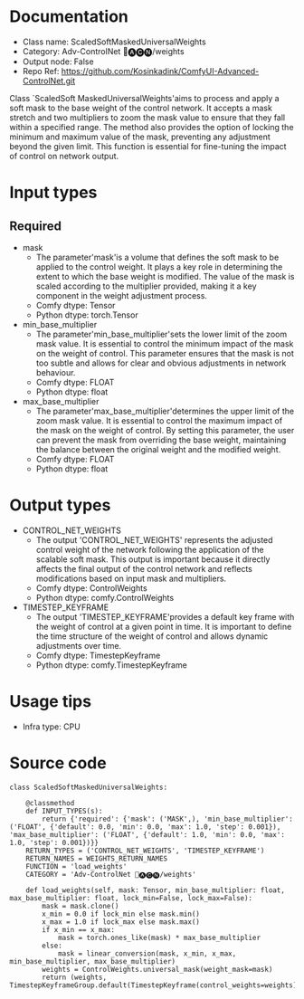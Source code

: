 # Documentation
- Class name: ScaledSoftMaskedUniversalWeights
- Category: Adv-ControlNet 🛂🅐🅒🅝/weights
- Output node: False
- Repo Ref: https://github.com/Kosinkadink/ComfyUI-Advanced-ControlNet.git

Class `ScaledSoft MaskedUniversalWeights'aims to process and apply a soft mask to the base weight of the control network. It accepts a mask stretch and two multipliers to zoom the mask value to ensure that they fall within a specified range. The method also provides the option of locking the minimum and maximum value of the mask, preventing any adjustment beyond the given limit. This function is essential for fine-tuning the impact of control on network output.

# Input types
## Required
- mask
    - The parameter'mask'is a volume that defines the soft mask to be applied to the control weight. It plays a key role in determining the extent to which the base weight is modified. The value of the mask is scaled according to the multiplier provided, making it a key component in the weight adjustment process.
    - Comfy dtype: Tensor
    - Python dtype: torch.Tensor
- min_base_multiplier
    - The parameter'min_base_multiplier'sets the lower limit of the zoom mask value. It is essential to control the minimum impact of the mask on the weight of control. This parameter ensures that the mask is not too subtle and allows for clear and obvious adjustments in network behaviour.
    - Comfy dtype: FLOAT
    - Python dtype: float
- max_base_multiplier
    - The parameter'max_base_multiplier'determines the upper limit of the zoom mask value. It is essential to control the maximum impact of the mask on the weight of control. By setting this parameter, the user can prevent the mask from overriding the base weight, maintaining the balance between the original weight and the modified weight.
    - Comfy dtype: FLOAT
    - Python dtype: float

# Output types
- CONTROL_NET_WEIGHTS
    - The output 'CONTROL_NET_WEIGHTS' represents the adjusted control weight of the network following the application of the scalable soft mask. This output is important because it directly affects the final output of the control network and reflects modifications based on input mask and multipliers.
    - Comfy dtype: ControlWeights
    - Python dtype: comfy.ControlWeights
- TIMESTEP_KEYFRAME
    - The output 'TIMESTEP_KEYFRAME'provides a default key frame with the weight of control at a given point in time. It is important to define the time structure of the weight of control and allows dynamic adjustments over time.
    - Comfy dtype: TimestepKeyframe
    - Python dtype: comfy.TimestepKeyframe

# Usage tips
- Infra type: CPU

# Source code
```
class ScaledSoftMaskedUniversalWeights:

    @classmethod
    def INPUT_TYPES(s):
        return {'required': {'mask': ('MASK',), 'min_base_multiplier': ('FLOAT', {'default': 0.0, 'min': 0.0, 'max': 1.0, 'step': 0.001}), 'max_base_multiplier': ('FLOAT', {'default': 1.0, 'min': 0.0, 'max': 1.0, 'step': 0.001})}}
    RETURN_TYPES = ('CONTROL_NET_WEIGHTS', 'TIMESTEP_KEYFRAME')
    RETURN_NAMES = WEIGHTS_RETURN_NAMES
    FUNCTION = 'load_weights'
    CATEGORY = 'Adv-ControlNet 🛂🅐🅒🅝/weights'

    def load_weights(self, mask: Tensor, min_base_multiplier: float, max_base_multiplier: float, lock_min=False, lock_max=False):
        mask = mask.clone()
        x_min = 0.0 if lock_min else mask.min()
        x_max = 1.0 if lock_max else mask.max()
        if x_min == x_max:
            mask = torch.ones_like(mask) * max_base_multiplier
        else:
            mask = linear_conversion(mask, x_min, x_max, min_base_multiplier, max_base_multiplier)
        weights = ControlWeights.universal_mask(weight_mask=mask)
        return (weights, TimestepKeyframeGroup.default(TimestepKeyframe(control_weights=weights)))
```
